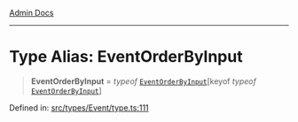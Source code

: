 [Admin Docs](/)

***

# Type Alias: EventOrderByInput

> **EventOrderByInput** = *typeof* [`EventOrderByInput`](../variables/EventOrderByInput.md)\[keyof *typeof* [`EventOrderByInput`](../variables/EventOrderByInput.md)\]

Defined in: [src/types/Event/type.ts:111](https://github.com/PalisadoesFoundation/talawa-admin/blob/main/src/types/Event/type.ts#L111)
